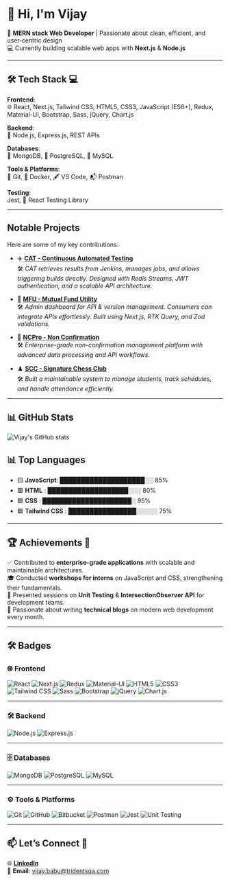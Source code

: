 # 👋 Hi, I'm Vijay 
🎯 **MERN stack Web Developer** | Passionate about clean, efficient, and user‑centric design  
💻 Currently building scalable web apps with **Next.js** & **Node.js**

---

## 🛠 Tech Stack 💻
 **Frontend**:  
🌐 React, Next.js, Tailwind CSS, HTML5, CSS3, JavaScript (ES6+), Redux, Material-UI, Bootstrap, Sass, jQuery, Chart.js  

 **Backend**:  
🌱 Node.js, Express.js, REST APIs  

 **Databases**:  
🍃 MongoDB, 🐘 PostgreSQL, 🐬 MySQL  

 **Tools & Platforms**:  
🐙 Git, 🐳 Docker, 🖋️ VS Code, 📬 Postman  

 **Testing**:  
 Jest, 🧪 React Testing Library  

---

## Notable Projects
Here are some of my key contributions:  

- ✈️ [**CAT - Continuous Automated Testing**](https://cat.stg.allegiantair.com/)  
  🛠 *CAT retrieves results from Jenkins, manages jobs, and allows triggering builds directly. Designed with Redis Streams, JWT authentication, and a scalable API architecture.*  

- 💸 [**MFU - Mutual Fund Utility**](https://apidocs.mfuindia.com/)  
  🛠 *Admin dashboard for API & version management. Consumers can integrate APIs effortlessly. Built using Next.js, RTK Query, and Zod validations.*  

- 🏢 [**NCPro - Non Confirmation**](https://www.ncpro.gbinternational.sg/)  
  🛠 *Enterprise-grade non-confirmation management platform with advanced data processing and API workflows.*  

- ♟️ [**SCC - Signature Chess Club**](https://scc-scms.com/)  
  🛠 *Built a maintainable system to manage students, track schedules, and handle attendance efficiently.*  

---

## 📊 GitHub Stats
![Vijay's GitHub stats](https://github-readme-stats.vercel.app/api?username=VijayTrident&show_icons=true&theme=radical&hide_border=true&count_private=true&include_all_commits=true)  

## 📊 Top Languages

- 🟨 **JavaScript**: ████████████████████░░ 85%  
- 🟥 **HTML**      : ███████████████████░░░ 80%  
- 🟦 **CSS**       : █████████████████████░ 95%
- 🟦 **Tailwind CSS** : ████████████████░░░░░ 75%


---

## 🏆 Achievements 🥇
✅ Contributed to **enterprise-grade applications** with scalable and maintainable architectures.  
🎓 Conducted **workshops for interns** on JavaScript and CSS, strengthening their fundamentals.  
🎤 Presented sessions on **Unit Testing** & **IntersectionObserver API** for development teams.  
📝 Passionate about writing **technical blogs** on modern web development every month.  

---

## 🛠 Badges  

### 🌐 Frontend
![React](https://img.shields.io/badge/React-20232A?style=for-the-badge&logo=react&logoColor=61DAFB)
![Next.js](https://img.shields.io/badge/Next.js-000000?style=for-the-badge&logo=next.js&logoColor=white)
![Redux](https://img.shields.io/badge/Redux-764ABC?style=for-the-badge&logo=redux&logoColor=white)
![Material-UI](https://img.shields.io/badge/MUI-007FFF?style=for-the-badge&logo=mui&logoColor=white)
![HTML5](https://img.shields.io/badge/HTML5-E34F26?style=for-the-badge&logo=html5&logoColor=white)
![CSS3](https://img.shields.io/badge/CSS3-1572B6?style=for-the-badge&logo=css3&logoColor=white)
![Tailwind CSS](https://img.shields.io/badge/Tailwind_CSS-38B2AC?style=for-the-badge&logo=tailwind-css&logoColor=white)
![Sass](https://img.shields.io/badge/Sass-CC6699?style=for-the-badge&logo=sass&logoColor=white)
![Bootstrap](https://img.shields.io/badge/Bootstrap-563D7C?style=for-the-badge&logo=bootstrap&logoColor=white)
![jQuery](https://img.shields.io/badge/jQuery-0769AD?style=for-the-badge&logo=jquery&logoColor=white)
![Chart.js](https://img.shields.io/badge/Chart.js-FF6384?style=for-the-badge&logo=chart.js&logoColor=white)

---

### 🛠 Backend
![Node.js](https://img.shields.io/badge/Node.js-339933?style=for-the-badge&logo=node.js&logoColor=white)
![Express.js](https://img.shields.io/badge/Express.js-000000?style=for-the-badge&logo=express&logoColor=white)

---

### 🗄️ Databases
![MongoDB](https://img.shields.io/badge/MongoDB-47A248?style=for-the-badge&logo=mongodb&logoColor=white)
![PostgreSQL](https://img.shields.io/badge/PostgreSQL-336791?style=for-the-badge&logo=postgresql&logoColor=white)
![MySQL](https://img.shields.io/badge/MySQL-4479A1?style=for-the-badge&logo=mysql&logoColor=white)

---

### ⚙️ Tools & Platforms
![Git](https://img.shields.io/badge/Git-F05032?style=for-the-badge&logo=git&logoColor=white)
![GitHub](https://img.shields.io/badge/GitHub-181717?style=for-the-badge&logo=github&logoColor=white)
![Bitbucket](https://img.shields.io/badge/Bitbucket-0052CC?style=for-the-badge&logo=bitbucket&logoColor=white)
![Postman](https://img.shields.io/badge/Postman-FF6C37?style=for-the-badge&logo=postman&logoColor=white)
![Jest](https://img.shields.io/badge/Jest-C21325?style=for-the-badge&logo=jest&logoColor=white)
![Unit Testing](https://img.shields.io/badge/Unit_Test-15C213?style=for-the-badge&logo=testing-library&logoColor=white)

---

## 📫 Let’s Connect 🤝
🌐 [**LinkedIn**](https://linkedin.com/in/yourname)  
📧 **Email**: [vijay.babu@tridentsqa.com](mailto:vijay.babu@tridentsqa.com)  
